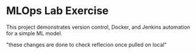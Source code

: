 # MLOps Lab Exercise

This project demonstrates version control, Docker, and Jenkins automation for a simple ML model.

"these changes are done to check reflecion once pulled on local"
